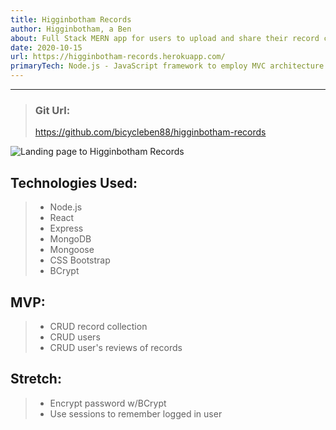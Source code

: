```yaml
---
title: Higginbotham Records
author: Higginbotham, a Ben
about: Full Stack MERN app for users to upload and share their record collections
date: 2020-10-15
url: https://higginbotham-records.herokuapp.com/
primaryTech: Node.js - JavaScript framework to employ MVC architecture| Express - Node framework to create server & build API endpoints| Mongoose - Database tool (mongoDB) to employ CRUD commands| Bootstrap - CSS framework for responsive layout and mobile-first design| Click link for full tech specs & my personal video walkthru of the code!
---
```


---

> ### Git Url:
>
> https://github.com/bicycleben88/higginbotham-records

![Landing page to Higginbotham Records](https://i.imgur.com/pv01sLr.png)

## Technologies Used:

> - Node.js
> - React
> - Express
> - MongoDB
> - Mongoose
> - CSS Bootstrap
> - BCrypt

## MVP:

> - CRUD record collection
> - CRUD users
> - CRUD user's reviews of records

## Stretch:

> - Encrypt password w/BCrypt
> - Use sessions to remember logged in user
